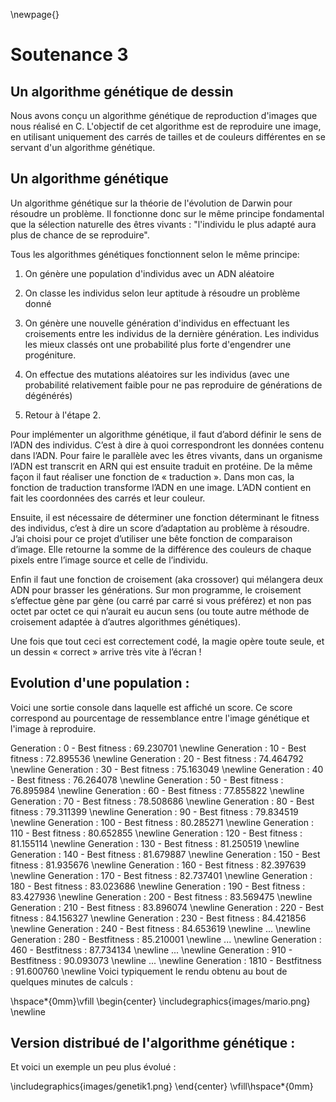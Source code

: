\newpage{}

# Soutenance 3

## Un algorithme génétique de dessin

Nous avons conçu un algorithme génétique de reproduction d'images que nous
réalisé en C. L'objectif de cet algorithme est de reproduire une image, en
utilisant uniquement des carrés de tailles et de couleurs différentes en se
servant d'un algorithme génétique. 

Un algorithme génétique
-----------------------

Un algorithme génétique sur la théorie de l'évolution de Darwin pour résoudre
un problème. Il fonctionne donc sur le même principe fondamental que la
sélection naturelle des êtres vivants : "l'individu le plus adapté aura plus de
chance de se reproduire".

Tous les algorithmes génétiques fonctionnent selon le même principe:

1. On génère une population d'individus avec un ADN aléatoire

2. On classe les individus selon leur aptitude à résoudre un problème donné

3. On génère une nouvelle génération d'individus en effectuant les croisements
entre les individus de la dernière génération. Les individus les mieux classés
ont une probabilité plus forte d'engendrer une progéniture.

4. On effectue des mutations aléatoires sur les individus (avec une
   probabilité relativement faible pour ne pas reproduire de générations de
   dégénérés)

5. Retour à l'étape 2.

Pour implémenter un algorithme génétique, il faut d’abord définir le sens de l’ADN des individus. C’est à dire à quoi correspondront les données contenu dans l’ADN. Pour faire le parallèle avec les êtres vivants, dans un organisme l’ADN est transcrit en ARN qui est ensuite traduit en protéine.
De la même façon il faut réaliser une fonction de « traduction ». Dans mon cas, la fonction de traduction transforme l’ADN en une image. L’ADN contient en fait les coordonnées des carrés et leur couleur.

Ensuite, il est nécessaire de déterminer une fonction déterminant le fitness des individus, c’est à dire un score d’adaptation au problème à résoudre. J’ai choisi pour ce projet d’utiliser une bête fonction de comparaison d’image. Elle retourne la somme de la différence des couleurs de chaque pixels entre l’image source et celle de l’individu.

Enfin il faut une fonction de croisement (aka crossover) qui mélangera deux ADN pour brasser les générations. Sur mon programme, le croisement s’effectue gène par gène (ou carré par carré si vous préférez) et non pas octet par octet ce qui n’aurait eu aucun sens (ou toute autre méthode de croisement adaptée à d’autres algorithmes génétiques).

Une fois que tout ceci est correctement codé, la magie opère toute seule, et un dessin « correct » arrive très vite à l’écran !

Evolution d'une population :
----------------------------

Voici une sortie console dans laquelle est affiché un score. Ce score correspond au pourcentage de ressemblance entre l'image génétique et l'image à reproduire.

Generation : 0 - Best fitness : 69.230701
\newline
Generation : 10 - Best fitness : 72.895536
\newline
Generation : 20 - Best fitness : 74.464792
\newline
Generation : 30 - Best fitness : 75.163049
\newline
Generation : 40 - Best fitness : 76.264078
\newline
Generation : 50 - Best fitness : 76.895984
\newline
Generation : 60 - Best fitness : 77.855822
\newline
Generation : 70 - Best fitness : 78.508686
\newline
Generation : 80 - Best fitness : 79.311399
\newline
Generation : 90 - Best fitness : 79.834519
\newline
Generation : 100 - Best fitness : 80.285271
\newline
Generation : 110 - Best fitness : 80.652855
\newline
Generation : 120 - Best fitness : 81.155114
\newline
Generation : 130 - Best fitness : 81.250519
\newline
Generation : 140 - Best fitness : 81.679887
\newline
Generation : 150 - Best fitness : 81.935676
\newline
Generation : 160 - Best fitness : 82.397639
\newline
Generation : 170 - Best fitness : 82.737401
\newline
Generation : 180 - Best fitness : 83.023686
\newline
Generation : 190 - Best fitness : 83.427936
\newline
Generation : 200 - Best fitness : 83.569475
\newline
Generation : 210 - Best fitness : 83.896074
\newline
Generation : 220 - Best fitness : 84.156327
\newline
Generation : 230 - Best fitness : 84.421856
\newline
Generation : 240 - Best fitness : 84.653619
\newline
...
\newline
Generation : 280 - Bestfitness : 85.210001
\newline
...
\newline
Generation : 460 - Bestfitness : 87.734134
\newline
...
\newline
Generation : 910 - Bestfitness : 90.093073
\newline
...
\newline
Generation : 1810 - Bestfitness : 91.600760
\newline
Voici typiquement le rendu obtenu au bout de quelques minutes de calculs :

\hspace*{0mm}\vfill
\begin{center}
\includegraphics{images/mario.png}
\newline

Version distribué de l'algorithme génétique :
--------------------------------------------

Et voici un exemple un peu plus évolué :

\includegraphics{images/genetik1.png}
\end{center}
\vfill\hspace*{0mm}
